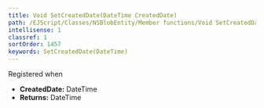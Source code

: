 ```yaml
---
title: Void SetCreatedDate(DateTime CreatedDate)
path: /EJScript/Classes/NSBlobEntity/Member functions/Void SetCreatedDate(DateTime p_0)
intellisense: 1
classref: 1
sortOrder: 1457
keywords: SetCreatedDate(DateTime)
---
```



Registered when



* **CreatedDate:** DateTime
* **Returns:** DateTime


